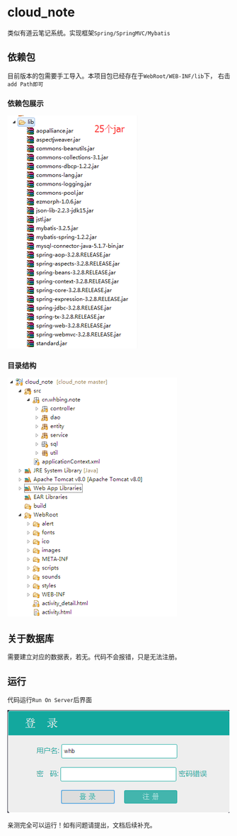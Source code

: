 # cloud_note
类似有道云笔记系统。实现框架`Spring/SpringMVC/Mybatis`

## 依赖包 
目前版本的包需要手工导入。本项目包已经存在于`WebRoot/WEB-INF/lib`下，
右击`add Path即可`

### 依赖包展示
![](./lib.png)

### 目录结构
![](./tree.png)

## 关于数据库

需要建立对应的数据表，若无。代码不会报错，只是无法注册。

## 运行

代码运行`Run On Server`后界面

![](./login.png)

亲测完全可以运行！如有问题请提出，文档后续补充。
